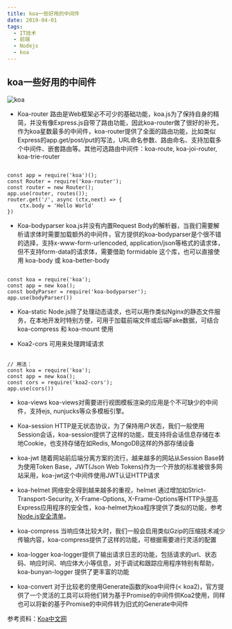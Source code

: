```yaml
---
title: koa一些好用的中间件
date: 2019-04-01
tags:
  - IT技术
  - 前端
  - Nodejs
  - koa
---
```


## koa一些好用的中间件
![koa](https://upload-images.jianshu.io/upload_images/4418297-0002e9f53db8b5eb.png?imageMogr2/auto-orient/strip%7CimageView2/2/w/1000/format/webp)

- Koa-router
路由是Web框架必不可少的基础功能，koa.js为了保持自身的精简，并没有像Express.js自带了路由功能，因此koa-router做了很好的补充，作为koa星数最多的中间件，koa-router提供了全面的路由功能，比如类似Express的app.get/post/put的写法，URL命名参数、路由命名、支持加载多个中间件、嵌套路由等。其他可选路由中间件：koa-route, koa-joi-router, koa-trie-router
```

const app = require('koa')();
const Router = require('koa-router');
const router = new Router();
app.use(router, routes());
router.get('/', async (ctx,next) => {
    ctx.body = 'Hello World'
})

```

- Koa-bodyparser
koa.js并没有内置Request Body的解析器，当我们需要解析请求体时需要加载额外的中间件，官方提供的koa-bodyparser是个很不错的选择，支持x-www-form-urlencoded, application/json等格式的请求体，但不支持form-data的请求体，需要借助 formidable 这个库，也可以直接使用 koa-body 或 koa-better-body
```

const koa = require('koa');
const app = new koa();
const bodyParser = require('koa-bodyparser');
app.use(bodyParser())

```

- Koa-static
Node.js除了处理动态请求，也可以用作类似Nginx的静态文件服务，在本地开发时特别方便，可用于加载前端文件或后端Fake数据，可结合 koa-compress 和 koa-mount 使用

- Koa2-cors
可用来处理跨域请求
```

// 用法：
const koa = require('koa');
const app = new koa();
const cors = require('koa2-cors');
app.use(cors())

```

- koa-views
koa-views对需要进行视图模板渲染的应用是个不可缺少的中间件，支持ejs, nunjucks等众多模板引擎。

- Koa-session
HTTP是无状态协议，为了保持用户状态，我们一般使用Session会话，koa-session提供了这样的功能，既支持将会话信息存储在本地Cookie，也支持存储在如Redis, MongoDB这样的外部存储设备

- koa-jwt
随着网站前后端分离方案的流行，越来越多的网站从Session Base转为使用Token Base，JWT(Json Web Tokens)作为一个开放的标准被很多网站采用，koa-jwt这个中间件使用JWT认证HTTP请求

- koa-helmet
网络安全得到越来越多的重视，helmet 通过增加如Strict-Transport-Security, X-Frame-Options, X-Frame-Options等HTTP头提高Express应用程序的安全性，koa-helmet为koa程序提供了类似的功能，参考[Node.js安全清单](https://segmentfault.com/a/1190000003860400)。

- koa-compress
当响应体比较大时，我们一般会启用类似Gzip的压缩技术减少传输内容，koa-compress提供了这样的功能，可根据需要进行灵活的配置

- koa-logger
koa-logger提供了输出请求日志的功能，包括请求的url、状态码、响应时间、响应体大小等信息，对于调试和跟踪应用程序特别有帮助，koa-bunyan-logger 提供了更丰富的功能

- koa-convert
对于比较老的使用Generate函数的koa中间件(< koa2)，官方提供了一个灵活的工具可以将他们转为基于Promise的中间件供Koa2使用，同样也可以将新的基于Promise的中间件转为旧式的Generate中间件

参考资料：[Koa中文网](https://www.itying.com/koa/)




